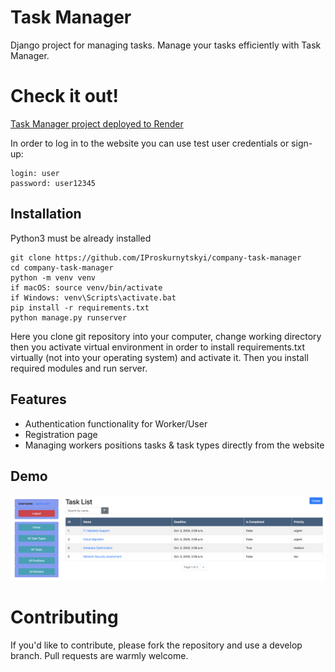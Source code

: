 # Task Manager

Django project for managing tasks.
Manage your tasks efficiently with Task Manager.

# Check it out!
[Task Manager project deployed to Render]()

In order to log in to the website you can use test user credentials or sign-up:
```shell
login: user
password: user12345
```

## Installation

Python3 must be already installed

```shell
git clone https://github.com/IProskurnytskyi/company-task-manager
cd company-task-manager
python -m venv venv
if macOS: source venv/bin/activate
if Windows: venv\Scripts\activate.bat
pip install -r requirements.txt
python manage.py runserver
```
Here you clone git repository into your computer, change working directory then
you activate virtual environment in order to install requirements.txt virtually (not into your operating system)
and activate it. Then you install required modules and run server.

## Features

* Authentication functionality for Worker/User
* Registration page
* Managing workers positions tasks & task types directly from the website

## Demo

![Website Interface](demo.png)

# Contributing

If you'd like to contribute, please fork the repository and use a develop branch. 
Pull requests are warmly welcome.
